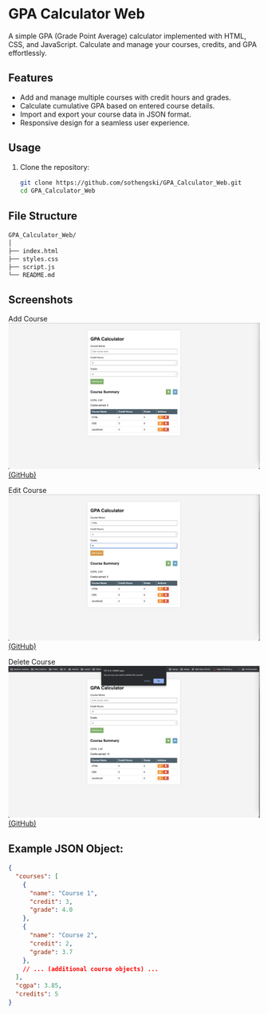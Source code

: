 # GPA Calculator Web

A simple GPA (Grade Point Average) calculator implemented with HTML, CSS, and JavaScript. Calculate and manage your courses, credits, and GPA effortlessly.

## Features

- Add and manage multiple courses with credit hours and grades.
- Calculate cumulative GPA based on entered course details.
- Import and export your course data in JSON format.
- Responsive design for a seamless user experience.

## Usage

1. Clone the repository:

   ```bash
   git clone https://github.com/sothengski/GPA_Calculator_Web.git
   cd GPA_Calculator_Web

## File Structure
```plaintext
GPA_Calculator_Web/
│
├── index.html
├── styles.css
├── script.js
└── README.md
```

## Screenshots

Add Course
![Add Course Screenshot](https://github.com/sothengski/GPA_Calculator_Web/blob/f6438820e605f17759ba56874722ccbdecf762c5/Add.png)[(GitHub)](https://github.com/sothengski/GPA_Calculator_Web/blob/f6438820e605f17759ba56874722ccbdecf762c5/Add.png)

Edit Course
![Edit Course Screenshot](https://github.com/sothengski/GPA_Calculator_Web/blob/f6438820e605f17759ba56874722ccbdecf762c5/Edit.png)[(GitHub)](https://github.com/sothengski/GPA_Calculator_Web/blob/f6438820e605f17759ba56874722ccbdecf762c5/Edit.png)


Delete Course
![Edit Course Screenshot](https://github.com/sothengski/GPA_Calculator_Web/blob/f6438820e605f17759ba56874722ccbdecf762c5/Delete.png)[(GitHub)](https://github.com/sothengski/GPA_Calculator_Web/blob/f6438820e605f17759ba56874722ccbdecf762c5/Delete.png)

## Example JSON Object:

```json
{
  "courses": [
    {
      "name": "Course 1",
      "credit": 3,
      "grade": 4.0
    },
    {
      "name": "Course 2",
      "credit": 2,
      "grade": 3.7
    },
    // ... (additional course objects) ...
  ],
  "cgpa": 3.85,
  "credits": 5
}
```
